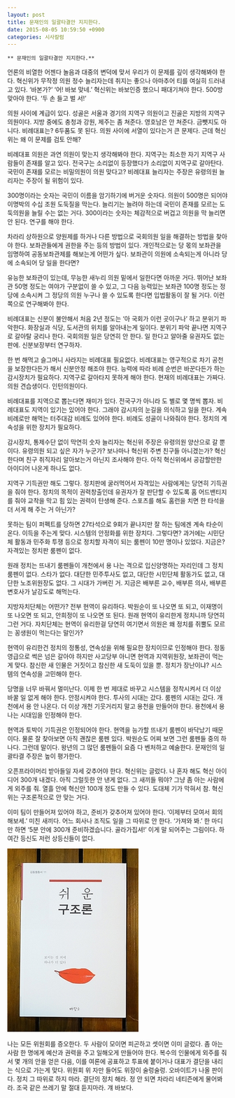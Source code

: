 ```yaml
---
layout: post
title: 문재인의 일괄타결안 지지한다.
date: 2015-08-05 10:59:50 +0900
categories: 시사칼럼
---
```

 


    ** 문재인의 일괄타결안 지지한다.**

  


언론의 비열한 어젠다 놀음과 대중의 변덕에 맞서 우리가 이 문제를 깊이 생각해봐야 한다. 혁신위가 무작정 의원 정수 늘리자는데 취지는 좋으나 아마추어 티를 여실히 드러내고 있다. ‘바본가?’ ‘어! 바보 맞네.’ 혁신위는 바보인증 했으니 패대기쳐야 한다. 500방 맞아야 한다. ‘두 손 들고 벌 서!’

  


의원 사이에 계급이 있다. 성골은 서울과 경기의 지역구 의원이고 진골은 지방의 지역구 의원이다. 지방 중에도 충청과 강원, 제주는 좀 쳐준다. 영호남은 안 쳐준다. 금뺏지도 아니다. 비례대표는? 6두품도 못 된다. 의원 사이에 서열이 있다는거 큰 문제다. 근데 혁신위는 왜 이 문제를 검토 안해? 

  


비례대표 의원은 과연 의원이 맞는지 생각해봐야 한다. 지역구는 최소한 자기 지역구 사람들이 존재를 알고 있다. 전국구는 소리없이 등장했다가 소리없이 지역구로 갈아탄다. 국민이 존재를 모르는 비밀의원이 의원 맞다고? 비례대표 늘리자는 주장은 유령의원 늘리자는 주장이 될 위험이 있다.

  


300명이라는 숫자는 국민이 이름을 암기하기에 버거운 숫자다. 의원이 500명은 되어야 이명박의 수십 조원 도둑질을 막는다. 늘리기는 늘려야 하는데 국민이 존재를 모르는 도둑의원을 늘릴 수는 없는 거다. 300이라는 숫자는 체감적으로 버겁고 의원을 막 늘리면 안 된다. 연구를 해야 한다.

  


차라리 상하원으로 양원제를 하거나 다른 방법으로 국회의원 일을 해결하는 방법을 찾아야 한다. 보좌관들에게 권한을 주는 등의 방법이 있다. 개인적으로는 당 몫의 보좌관을 임명하여 공동보좌관제를 해보는게 어떤가 싶다. 보좌관이 의원에 소속되는게 아니라 당에 소속되어 당 일을 한다면?

  


유능한 보좌관이 있는데, 무능한 새누리 의원 밑에서 일한다면 아까운 거다. 뛰어난 보좌관 50명 정도는 여야가 구분없이 쓸 수 있고, 그 다음 능력있는 보좌관 100명 정도는 정당에 소속시켜 그 정당의 의원 누구나 쓸 수 있도록 한다면 입법활동이 잘 될 거다. 이런 쪽으로 연구해봐야 한다.

  


비례대표는 신분이 불안해서 처음 2년 정도는 ‘아 국회가 이런 곳이구나’ 하고 분위기 파악한다. 화장실과 식당, 도서관의 위치를 알아내는게 일이다. 분위기 파악 끝나면 지역구로 갈아탈 궁리나 한다. 국회의원 일은 당연히 안 한다. 일 한다고 알아줄 유권자도 없는 판에. 신분보장부터 연구하자. 

  


한 번 해먹고 슬그머니 사라지는 비례대표 필요없다. 비례대표는 영구적으로 차기 공천을 보장한다든가 해서 신분안정 해조야 한다. 능력에 따라 비례 순번은 바꾼다든가 하는 감시장치가 필요하다. 지역구로 갈아타지 못하게 해야 한다. 현재의 비례대표는 가짜다. 의원 견습생이다. 인턴의원이다. 

  


비례대표를 지역으로 뽑는다면 재미가 있다. 전국구가 아니라 도 별로 몇 명씩 뽑자. 비례대표도 지역이 있기는 있어야 한다. 그래야 감시자의 눈길을 의식하고 일을 한다. 계속 비례로만 해먹는 터주대감 비례도 있어야 한다. 비례도 성골이 나와줘야 한다. 정치의 계속성을 위한 장치가 필요하다. 

  


감시장치, 통제수단 없이 막연히 숫자 늘리자는 혁신위 주장은 유령의원 양산으로 갈 뿐이다. 유령의원 되고 싶은 자가 누군가? 보나마나 혁신위 주변 친구들 아니겠는가? 혁신한다며 친구 취직자리 알아보는거 아닌지 조사해야 한다. 아직 혁신위에서 공감할만한 아이디어 나온게 하나도 없다.

  


지역구 기득권만 해도 그렇다. 정치판에 굴러먹어서 자격있는 사람에게는 당연히 기득권을 줘야 한다. 정치의 목적이 권력창출인데 유권자가 잘 판단할 수 있도록 홈 어드밴티지를 줘야 교착을 막고 힘 있는 권력이 탄생해 준다. 스포츠를 해도 홈런을 치면 한 타석을 더 서게 해 주는 거 아닌가? 

  


못하는 팀이 퍼펙트를 당하면 27타석으로 9회가 끝나지만 잘 하는 팀에겐 계속 타순이 온다. 이득을 주는게 맞다. 시스템의 안정화를 위한 장치다. 그렇다면? 과거에는 시민단체 활동과 민주화 투쟁 등으로 정치할 자격이 되는 룸펜이 10만 명이나 있었다. 지금은? 자격있는 정치판 룸펜이 없다.

  


원래 정치는 뜨내기 룸펜들이 개천에서 용 나는 격으로 입신양명하는 자리인데 그 정치 룸펜이 없다. 스타가 없다. 대단한 민주투사도 없고, 대단한 시민단체 활동가도 없고, 대단한 노조위원장도 없다. 그 시대가 가버린 거. 지금은 배부른 교수, 배부른 의사, 배부른 변호사가 날강도로 해먹는다. 

  


지방자치단체는 어떤가? 전부 현역이 유리하다. 박원순이 또 나오면 또 되고, 이재명이 또 나오면 또 되고, 안희정이 또 나오면 또 된다. 원래 현역이 유리한게 정치니까 당연히 그런 거다. 자치단체는 현역이 유리한걸 당연히 여기면서 의원은 왜 정치를 쥐뿔도 모르는 꽁생원이 먹는다는 말인가?

  


현역이 유리한건 정치의 정통성, 연속성을 위해 필요한 장치이므로 인정해야 한다. 정동영급으로 썩은 넘은 갈아야 하지만 사고당부 아니면 현역과 지역위원장, 보좌관이 먹는게 맞다. 참신한 새 인물은 거짓이고 참신한 새 도둑이 있을 뿐. 정치가 장난이냐? 시스템의 연속성을 고민해야 한다. 

  


당명을 너무 바꿔서 멀미난다. 이제 한 번 제대로 바꾸고 시스템을 정착시켜서 더 이상 바꿀 일 없게 해야 한다. 안정시켜야 한다. 투사의 시대는 갔다. 룸펜의 시대는 갔다. 개천에서 용 안 나온다. 더 이상 개천 기웃거리지 말고 용천을 만들어야 한다. 용천에서 용 나는 시대임을 인정해야 한다. 

  


현역과 토박이 기득권은 인정되어야 한다. 현역을 능가할 뜨내기 룸펜이 바닥났기 때문이다. 물론 잘 찾아보면 아직 괜찮은 룸펜 있다. 박원순도 어찌 보면 그런 룸펜들 중의 하나다. 그런데 말이다. 왕년의 그 많던 룸펜들이 요즘 다 벤처하고 예술한다. 문재인의 일괄타결 주장은 높이 평가한다.

  


오픈프라이머리 받아들일 자세 갖추어야 한다. 혁신위는 글렀다. 나 혼자 해도 혁신 아이디어 300개 내겠다. 아직 그럴듯한 안 낸게 없다. 그 새끼들 뭐야? 그냥 좀 아는 사람에게 외주를 줘. 열흘 안에 혁신안 100개 정도 만들 수 있다. 도대체 기가 막혀서 참. 혁신위는 구조론적으로 안 맞는 거다. 

  


이미 팀이 만들어져 있어야 하고, 준비가 갖추어져 있어야 한다. ‘이제부터 모여서 회의해보세.’ 미친 새끼다. 어느 회사나 조직도 일을 그 따위로 안 한다. ‘가져와 봐.’ 한 마디만 하면 ‘5분 안에 300개 준비하겠습니다. 골라가집셔!’ 이게 말 되어주는 그림이다. 하여간 등신도 저런 상등신들이 없다. 

  


  



 

<img src="files/attach/images/199/016/612/DSC01488.JPG" alt="DSC01488.JPG" width="300" height="419" /> 

  


나는 모든 위원회를 증오한다. 두 사람이 모이면 피곤하고 셋이면 이미 글렀다. 좀 아는 사람 한 명에게 예산과 권력을 주고 일해오게 만들어야 한다. 복수의 인물에게 외주를 줘서 몇 개의 안을 얻은 다음, 이를 여론에 공표하고 투표에 붙이거나 대표가 결단을 내리는 식으로 가는게 맞다. 위원회 위 자만 들어도 위장이 술렁술렁. 오바이트가 나올 판이다. 정치 그 따위로 하지 마라. 결단의 정치 해라. 정 안 되면 차라리 네티즌에게 물어봐라. 조국 같은 쓰레기 말 절대 듣지마라. 걔 바보다.